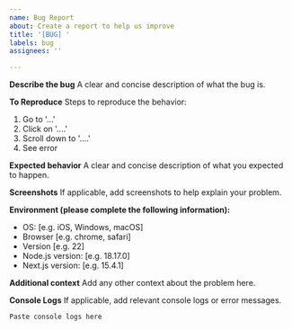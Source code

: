 ```yaml
---
name: Bug Report
about: Create a report to help us improve
title: '[BUG] '
labels: bug
assignees: ''

---
```


**Describe the bug**
A clear and concise description of what the bug is.

**To Reproduce**
Steps to reproduce the behavior:
1. Go to '...'
2. Click on '....'
3. Scroll down to '....'
4. See error

**Expected behavior**
A clear and concise description of what you expected to happen.

**Screenshots**
If applicable, add screenshots to help explain your problem.

**Environment (please complete the following information):**
 - OS: [e.g. iOS, Windows, macOS]
 - Browser [e.g. chrome, safari]
 - Version [e.g. 22]
 - Node.js version: [e.g. 18.17.0]
 - Next.js version: [e.g. 15.4.1]

**Additional context**
Add any other context about the problem here.

**Console Logs**
If applicable, add relevant console logs or error messages.

```
Paste console logs here
```
